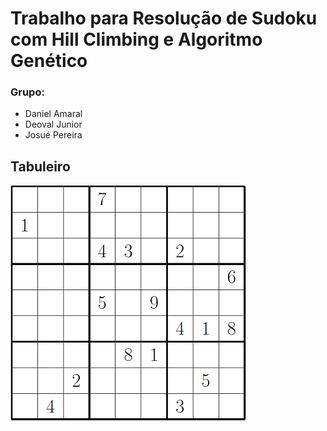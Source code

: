 # Trabalho para Resolução de Sudoku com Hill Climbing e Algoritmo Genético

### Grupo:
 * Daniel Amaral
 * Deoval Junior
 * Josué Pereira

## Tabuleiro

![Alt text](/sudoku.png "Tabuleiro de Sudoku")